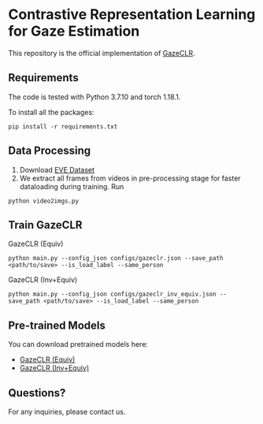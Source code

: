 
# Contrastive Representation Learning for Gaze Estimation

This repository is the official implementation of [GazeCLR](). 

## Requirements
The code is tested with Python 3.7.10 and torch 1.18.1.

To install all the packages:

```setup
pip install -r requirements.txt
```


## Data Processing

1. Download [EVE Dataset](https://ait.ethz.ch/projects/2020/EVE/)
2. We extract all frames from videos in pre-processing stage for faster dataloading during training. Run
```
python video2imgs.py
```

## Train GazeCLR

GazeCLR (Equiv)

```
python main.py --config_json configs/gazeclr.json --save_path <path/to/save> --is_load_label --same_person
```

GazeCLR (Inv+Equiv)

```
python main.py --config_json configs/gazeclr_inv_equiv.json --save_path <path/to/save> --is_load_label --same_person
```

## Pre-trained Models

You can download pretrained models here:

- [GazeCLR (Equiv)](https://drive.google.com/file/d/10K_AwVH6H_0P77lR0XHl3iDsfiep2YTP/view?usp=sharing)
- [GazeCLR (Inv+Equiv)](https://drive.google.com/file/d/1dx7ZLd0y-EzWW3wUiQC6BFZvCjF82wf8/view?usp=sharing)

## Questions?

For any inquiries, please contact us.
